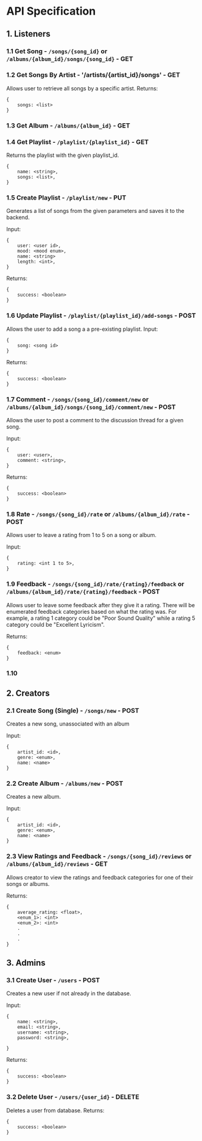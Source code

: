 # API Specification
## 1. Listeners
### 1.1 Get Song - `/songs/{song_id}` or `/albums/{album_id}/songs/{song_id}` - GET
### 1.2 Get Songs By Artist - '/artists/{artist_id}/songs' - GET
Allows user to retrieve all songs by a specific artist.
Returns: 
```commandline
{
    songs: <list>
}
```
### 1.3 Get Album - `/albums/{album_id}` - GET
### 1.4 Get Playlist - `/playlist/{playlist_id}` - GET
Returns the playlist with the given playlist_id.
```commandline
{
    name: <string>,
    songs: <list>,
}
```
### 1.5 Create Playlist - `/playlist/new` - PUT
Generates a list of songs from the given parameters and saves it to the backend.

Input:
```commandline
{
    user: <user id>,
    mood: <mood enum>,
    name: <string>
    length: <int>,
}
```
Returns:
```commandline
{
    success: <boolean>
}
```
### 1.6 Update Playlist - `/playlist/{playlist_id}/add-songs` - POST
Allows the user to add a song a a pre-existing playlist.
Input:
```commandline
{
    song: <song id>
}
```
Returns:
```commandline
{
    success: <boolean>
}
```

### 1.7 Comment - `/songs/{song_id}/comment/new` or `/albums/{album_id}/songs/{song_id}/comment/new` - POST
Allows the user to post a comment to the discussion thread for a given song.

Input:
```commandline
{
    user: <user>,
    comment: <string>,
}
```
Returns:
```commandline
{
    success: <boolean>
}
```
### 1.8 Rate - `/songs/{song_id}/rate` or `/albums/{album_id}/rate` - POST
Allows user to leave a rating from 1 to 5 on a song or album.

Input:
```commandline
{
    rating: <int 1 to 5>,
}
```
### 1.9 Feedback - `/songs/{song_id}/rate/{rating}/feedback` or `/albums/{album_id}/rate/{rating}/feedback` - POST
Allows user to leave some feedback after they give it a rating. There will be enumerated feedback categories based on what the rating was.
For example, a rating 1 category could be "Poor Sound Quality" while a rating 5 category could be "Excellent Lyricism".

Returns: 
```commandline
{
    feedback: <enum>
}
```
### 1.10

## 2. Creators
### 2.1 Create Song (Single) - `/songs/new` - POST
Creates a new song, unassociated with an album

Input:
```commandline
{
    artist_id: <id>,
    genre: <enum>,
    name: <name>
}
```
### 2.2 Create Album - `/albums/new` - POST
Creates a new album.

Input:
```commandline
{
    artist_id: <id>,
    genre: <enum>,
    name: <name>
}
```
### 2.3 View Ratings and Feedback - `/songs/{song_id}/reviews` or `/albums/{album_id}/reviews` - GET
Allows creator to view the ratings and feedback categories for one of their songs or albums.

Returns:
```commandline
{
    average_rating: <float>,
    <enum_1>: <int>
    <enum_2>: <int>
    .
    .
    .
}
```


## 3. Admins

### 3.1 Create User - `/users` - POST
Creates a new user if not already in the database.

Input:
```commandline
{
    name: <string>,
    email: <string>,
    username: <string>,
    password: <string>,

}
```
Returns:
```commandline
{
    success: <boolean>
}
```
### 3.2 Delete User - `/users/{user_id}` - DELETE
Deletes a user from database.
Returns:
```commandline
{
    success: <boolean>
}
```

